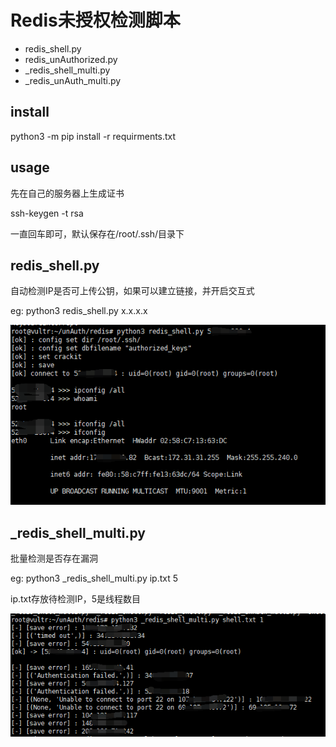 # Redis未授权检测脚本

* redis_shell.py
* redis_unAuthorized.py
* _redis_shell_multi.py
* _redis_unAuth_multi.py


## install
python3 -m pip install -r requirments.txt

## usage

先在自己的服务器上生成证书

ssh-keygen -t rsa

一直回车即可，默认保存在/root/.ssh/目录下


## redis_shell.py

自动检测IP是否可上传公钥，如果可以建立链接，并开启交互式

eg: python3 redis_shell.py x.x.x.x

![](../imgs/redis/redis_shell.png)

## _redis_shell_multi.py

批量检测是否存在漏洞

eg: python3 _redis_shell_multi.py ip.txt 5

ip.txt存放待检测IP，5是线程数目

![](../imgs/redis/_redis_shell_multi.png)